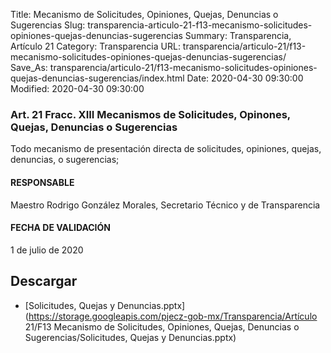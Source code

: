 Title: Mecanismo de Solicitudes, Opiniones, Quejas, Denuncias o Sugerencias
Slug: transparencia-articulo-21-f13-mecanismo-solicitudes-opiniones-quejas-denuncias-sugerencias
Summary: Transparencia, Artículo 21
Category: Transparencia
URL: transparencia/articulo-21/f13-mecanismo-solicitudes-opiniones-quejas-denuncias-sugerencias/
Save_As: transparencia/articulo-21/f13-mecanismo-solicitudes-opiniones-quejas-denuncias-sugerencias/index.html
Date: 2020-04-30 09:30:00
Modified: 2020-04-30 09:30:00


### Art. 21 Fracc. XIII Mecanismos de Solicitudes, Opinones, Quejas, Denuncias o Sugerencias

Todo mecanismo de presentación directa de solicitudes, opiniones, quejas, denuncias, o sugerencias;

#### RESPONSABLE

Maestro Rodrigo González Morales, Secretario Técnico y de Transparencia

#### FECHA DE VALIDACIÓN

1 de julio de 2020


## Descargar


* [Solicitudes, Quejas y Denuncias.pptx](https://storage.googleapis.com/pjecz-gob-mx/Transparencia/Artículo 21/F13 Mecanismo de Solicitudes, Opiniones, Quejas, Denuncias o Sugerencias/Solicitudes, Quejas y Denuncias.pptx)


